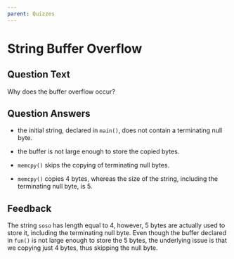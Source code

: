 ```yaml
---
parent: Quizzes
---
```


# String Buffer Overflow

## Question Text

Why does the buffer overflow occur?

## Question Answers

- the initial string, declared in `main()`, does not contain a terminating null byte.

- the buffer is not large enough to store the copied bytes.

- `memcpy()` skips the copying of terminating null bytes.

+ `memcpy()` copies 4 bytes, whereas the size of the string, including the terminating null byte, is 5.

## Feedback

The string `soso` has length equal to 4, however, 5 bytes are actually used to store it, including the terminating null byte.
Even though the buffer declared in `fun()` is not large enough to store the 5 bytes, the underlying issue is that we copying just 4 bytes, thus skipping the null byte.
